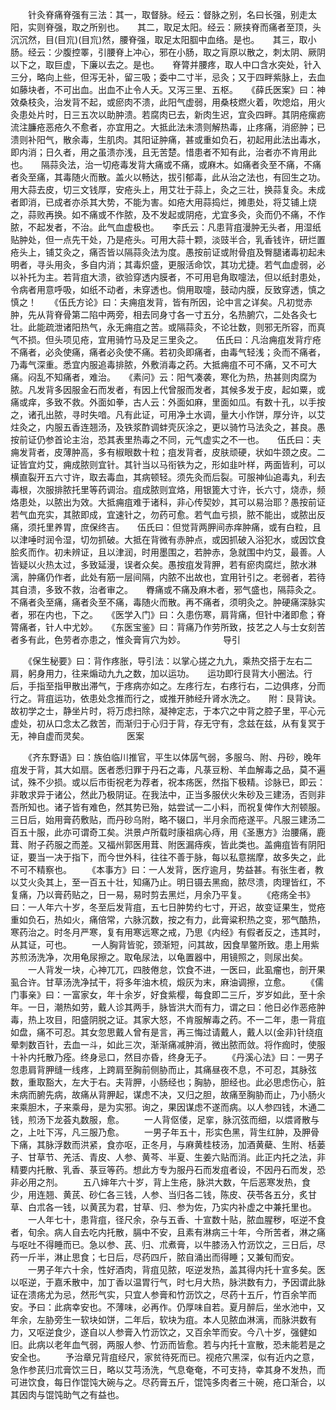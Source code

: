 <!-- { "loadSidebar": true } -->
　　针灸脊痛脊强有三法：其一，取督脉。经云：督脉之别，名曰长强，别走太阳，实则脊强，取之所别也。　　其二，取足太阳。经云：厥挟脊而痛者至顶，头沉沉然，目(目巟)(目巟)然，腰脊强，取足太阳腘中血络。是也。　　其三，取小肠。经云：少腹控睪，引腰脊上冲心，邪在小肠，取之肓原以散之，刺太阴、厥阴以下之，取巨虚，下廉以去之。是也。　　脊膂并腰疼，取人中口含水突处，针入三分，略向上些，但泻无补，留三吸；委中二寸半，忌灸；又于四畔紫脉上，去血如藤块者，不可出血。出血不止令人夭。又泻三里、五枢。　　《薛氏医案》曰：神效桑枝灸，治发背不起，或瘀肉不溃，此阳气虚弱，用桑枝燃火着，吹熄焰，用火灸患处片时，日三五次以助肿溃。若腐肉已去，新肉生迟，宜灸四畔。其阴疮瘰疬流注臁疮恶疮久不愈者，亦宜用之。大抵此法未溃则解热毒，止疼痛，消瘀肿；已溃则补阳气，散余毒，生肌肉。其阳证肿痛，甚或重如负石，初起用此法出毒水，即内消；日久者，用之虽溃亦浅，且无苦楚。惜患者不知有此，治者亦不肯用此也。　　隔蒜灸法，治一切疮毒发背大痛或不痛，或麻木。如痛者灸至不痛，不痛者灸至痛，其毒随火而散。盖火以畅达，拔引郁毒，此从治之法也，有回生之功。用大蒜去皮，切三文钱厚，安疮头上，用艾壮于蒜上，灸之三壮，换蒜复灸。未成者即消，已成者亦杀其大势，不能为害。如疮大用蒜捣烂，摊患处，将艾铺上烧之，蒜败再换。如不痛或不作脓，及不发起或阴疮，尤宜多灸，灸而仍不痛，不作脓，不起发者，不治。此气血虚极也。　　李氏云：凡患背疽漫肿无头者，用湿纸贴肿处，但一点先干处，乃是疮头。可用大蒜十颗，淡豉半合，乳香钱许，研烂置疮头上，铺艾灸之，痛否皆以隔蒜灸法为度。愚按前证或附骨疽及臀腿诸毒初起未明者，寻头用灸，多自内消；其毒炽盛，更服活命饮，其功尤捷。若气血虚弱，必以补托为主。若背疽大溃，欲验穿透内膜者，不可用皂角取嚏法，但以纸封患处，令病者用意呼吸，如纸不动者，未穿透也。倘用取嚏，鼓动内膜，反致穿透，慎之慎之！　　《伍氏方论》曰：夫痈疽发背，皆有所因，论中言之详矣。凡初觉赤肿，先从背脊骨第二陷中两旁，相去同身寸各一寸五分，名热腑穴，二处各灸七壮。此能疏泄诸阳热气，永无痈疽之苦。或隔蒜灸，不论壮数，则邪无所容，而真气不损。但头项见疮，宜用骑竹马及足三里灸之。　　伍氏曰：凡治痈疽发背疔疮不痛者，必灸使痛，痛者必灸使不痛。若初灸即痛者，由毒气轻浅；灸而不痛者，乃毒气深重。悉宜内服追毒排脓，外敷消毒之药。大抵痈疽不可不痛，又不可大痛。闷乱不知痛者，难治。　　《素问》云：阳气凑袭，寒化为热，热甚则肉腐为脓。凡发背多因服金石而发者，有因上代曾服而发者，其候多发于皮，起如粟，或痛或痒，多致不救。外面如拳，古人云：外面如麻，里面如瓜。有数十孔，以手按之，诸孔出脓，寻时失喑。凡有此证，可用净土水调，量大小作饼，厚分许，以艾炷灸之，内服五香连翘汤，及铁浆酢调蚌壳灰涂之，更以骑竹马法灸之，甚良。愚按前证仍参首论主治，恐其表里热毒之不同，元气虚实之不一也。　　伍氏曰：夫痈发背者，皮薄肿高，多有椒眼数十粒；疽发背者，皮肤顽硬，状如牛颈之皮。二证皆宜灼艾，痈成脓则宜针。其针当以马衔铁为之，形如韭叶样，两面皆利，可以横直裂开五六寸许，取去毒血，其病顿轻。须先灸而后裂。可服神仙追毒丸，利去毒根，次服排脓托里等药调治。疽成脓则宜烙，用银篦大寸许，长六寸，烧赤，频烙患处，以脓出为效。大抵痈疽难于诸科，非心传契妙，其可以易治耶？愚按前证若气血充实，其脓即成，宜速针之，勿药可愈。若气血亏损，脓不能出，或脓出反痛，须托里养胃，庶保终吉。　　伍氏曰：但觉背两胛间赤痒肿痛，或有白粒，且以津唾时润令湿，切勿抓破。大抵在背微有赤肿点，或因抓破入浴犯水，或因饮食脍炙而作。初未辨证，且以津润，时用墨围之，若肿赤，急就围中灼艾，最善。人皆疑以火热太过，多致延漫，误者众矣。愚按疽发背胛，若有瘀肉腐烂，脓水淋漓，肿痛仍作者，此处有筋一层间隔，内脓不出故也，宜用针引之。老弱者，若待其自溃，多致不救，治者审之。　　臖痛或不痛及麻木者，邪气盛也，隔蒜灸之。不痛者灸至痛，痛者灸至不痛，毒随火而散。再不痛者，须明灸之。肿硬痛深脉实者，邪在内也，下之。　　《医学入门》曰：久患伤寒，肩背痛，但针中渚即愈；脊膂痛者，针人中尤妙。　　《东医宝鉴》曰：背痛乃作劳所致，技艺之人与士女刻苦者多有此，色劳者亦患之，惟灸膏肓穴为妙。
　　　　导引

　　《保生秘要》曰：背作疼胀，导引法：以掌心搓之九九，乘热交搭于左右二肩，躬身用力，往来煽动九九之数，加以运功。　　运功即行艮背大小圈法。行后，手指至指甲散出滞气，于疼病亦如之。左疼行左，右疼行右，二边俱疼，分而行之。背疽运功，依患处念推而行之，或推开肺经升肾水洗之。　　附：艮背诀。故初学之士，静坐片时，将万虑扫除，凝神定志，于本穴之中背之腔子里，平心元虚处，初从口念太乙救苦，而渐归于心归于背，存无守有，念兹在兹，从有复冥于无，神自虚而灵矣。
　　　　医案

　　《齐东野语》曰：族伯临川推官，平生以体孱气弱，多服乌、附、丹砂，晚年疽发于背，其大如扇。医者悉归罪于丹石之毒，凡菉豆粉、羊血解毒之品，莫不遍试，殊不少损。或以后市街祝老为荐者，祝本疡医，然指下极精。诊脉已，即云：非敢求异于诸公，然此乃极阴证。在我法中，正当多服伏火朱砂及三建汤，否则非吾所知也。诸子皆有难色，然其势已殆，姑尝试一二小料，而祝复俾作大剂顿服。三日后，始用膏药敷贴，而丹砂乌附，略不辍口，半月余而疮遂平。凡服三建汤二百五十服，此亦可谓奇工矣。洪景卢所载时康祖病心痔，用《圣惠方》治腰痛，鹿茸、附子药服之而差。又福州郭医用茸、附医漏痔疾，皆此类也。盖痈疽皆有阴阳证，要当一决于指下，而今世外科，往往不善于脉，每以私意揣摩，故多失之，此不可不精察也。
　　《本事方》曰：一人发背，医疗逾月，势益甚。有张生者，教以艾火灸其上，至一百五十壮，知痛乃止。明日镊去黑痂，脓尽溃，肉理皆红，不复痛，乃以膏药贴之，日一易，易时剪去黑烂，月余乃平复。
　　《疮疡全书》曰：一人年六十岁，冬至后发背疽，五七日肿势约七寸，开迟，故变证果生，觉疮重如负石，热如火，痛倍常，六脉沉数，按之有力，此膏粱积热之变，邪气酷热，寒药治之。时冬月严寒，复有用寒远寒之戒，乃思《内经》有假者反之，违其时，从其证，可也。
　　一人胸背皆驼，颈渐短，问其故，因食旱鳖所致。患上用紫苏煎汤洗净，次用龟尿擦之。取龟尿法，以龟置器中，用镜照之，则尿出矣。
　　一人背发一块，心神兀兀，四肢倦怠，饮食不进，一医曰，此虱瘤也，剖开果虱合许。甘草汤洗净拭干，将多年油木梳，煅灰为末，麻油调擦，立愈。
　　《儒门事亲》曰：一富家女，年十余岁，好食紫樱，每食即二三斤，岁岁如此，至十余年。一日，潮热如劳，戴人诊其两手，脉皆洪大而有力，谓之曰：他日必作恶疮肿毒，热上攻目，阳盛阴脱之证。其家大怒，不肯服解毒之药。不一二年，患一背疽如盘，痛不可忍。其女忽思戴人曾有是言，再三悔过请戴人，戴人以(金非)针绕疽晕刺数百针，去血一斗，如此三次，渐渐痛减肿消，微出脓而敛。将作痂时，使服十补内托散乃痊。终身忌口，然目亦昏，终身无子。
　　《丹溪心法》曰：一男子忽患肩背胛缝一线疼，上跨肩至胸前侧胁而止，其痛昼夜不息，不可忍，其脉弦数，重取豁大，左大于右。夫背胛，小肠经也；胸胁，胆经也。此必思虑伤心，脏未病而腑先病，故痛从背胛起，谋虑不决，又归之胆，故痛至胸胁而止，乃小肠火来乘胆木，子来乘母，是为实邪。询之，果因谋虑不遂而病。以人参四钱，木通二钱，煎汤下龙荟丸数服，愈。
　　一人背伛偻，足挛，脉沉弦而细，以煨肾散与之，上吐下泻，凡三服乃愈。
　　一男子年五十，形实色黑，背生红肿，及胛骨下痛，其脉浮数而洪紧，食亦呕，正冬月，与麻黄桂枝汤，加酒黄蘗、生附、栝蒌子、甘草节、羌活、青皮、人参、黄芩、半夏、生姜六贴而消。此正内托之法，非精要内托散、乳香、菉豆等药。想此方专为服丹石而发疽者设，不因丹石而发，恐非必用之剂。
　　五八婶年六十岁，背上生疮，脉洪大数，午后恶寒发热，食少，用连翘、黄芪、砂仁各三钱，人参、当归各二钱，陈皮、茯苓各五分，炙甘草、白朮各一钱，以黄芪为君，甘草、归、参为佐，乃实内补虚之中兼托里也。
　　一人年七十，患背疽，径尺余，杂与五香、十宣数十贴，脓血腥秽，呕逆不食者，旬余。病人自去吃内托散，膈中不安，且素有淋病三十年，今所苦者，淋之痛与呕吐不得睡而已。急以参、芪、归、朮煮膏，以牛膝汤入竹沥饮之，三日后，尽药一斤半，淋止思食；七日后，尽药四斤，脓自涌出而得睡；又兼旬而安。
　　一男子年六十余，性好酒肉，背疽见脓，呕逆发热，盖其得内托十宣多矣。医以呕逆，于嘉禾散中，加丁香以温胃行气，时七月大热，脉洪数有力，予因谓此脉证在溃疡尤为忌，然形气实，只宜人参膏和竹沥饮之，尽药十五斤，竹百余竿而安。予曰：此病幸安也。不薄味，必再作。仍厚味自若。夏月醉后，坐水池中，又年余，左胁旁生一软块如饼，二年后，软块为疽。本人见脓血淋漓，而脉洪数有力，又呕逆食少，遂自以人参膏入竹沥饮之，又百余竿而安。今八十岁，强健如旧。此病以老年血气弱，两服人参、竹沥而皆愈。若与内托十宣散，恐未能若是之安全也。
　　予治章兄背疽经尺，家贫待死而已。视疮穴黑深，似有近内之意，急作参芪归朮膏饮三日，略以艾芎汤洗，气息奄奄，不可支持，幸其身不发热，而可进饮食，每日作馄饨大碗与之。尽药膏五斤，馄饨多肉者三十碗，疮口渐合，以其因肉与馄饨助气之有益也。
